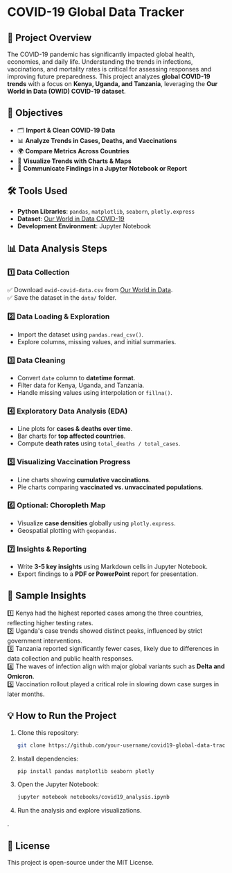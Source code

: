 # COVID-19 Global Data Tracker

## 📌 Project Overview
The COVID-19 pandemic has significantly impacted global health, economies, and daily life. Understanding the trends in infections, vaccinations, and mortality rates is critical for assessing responses and improving future preparedness. This project analyzes **global COVID-19 trends** with a focus on **Kenya, Uganda, and Tanzania**, leveraging the **Our World in Data (OWID) COVID-19 dataset**.

## 🚀 Objectives
- 🗂 **Import & Clean COVID-19 Data**
- 📊 **Analyze Trends in Cases, Deaths, and Vaccinations**
- 🌍 **Compare Metrics Across Countries**
- 🎨 **Visualize Trends with Charts & Maps**
- 📝 **Communicate Findings in a Jupyter Notebook or Report**

## 🛠 Tools Used
- **Python Libraries**: `pandas`, `matplotlib`, `seaborn`, `plotly.express`
- **Dataset**: [Our World in Data COVID-19](https://github.com/owid/covid-19-data)
- **Development Environment**: Jupyter Notebook
## 📊 Data Analysis Steps
### 1️⃣ Data Collection  
✅ Download `owid-covid-data.csv` from [Our World in Data](https://github.com/owid/covid-19-data).  
✅ Save the dataset in the `data/` folder.  

### 2️⃣ Data Loading & Exploration  
- Import the dataset using `pandas.read_csv()`.  
- Explore columns, missing values, and initial summaries.  

### 3️⃣ Data Cleaning  
- Convert `date` column to **datetime format**.  
- Filter data for Kenya, Uganda, and Tanzania.  
- Handle missing values using interpolation or `fillna()`.  

### 4️⃣ Exploratory Data Analysis (EDA)  
- Line plots for **cases & deaths over time**.  
- Bar charts for **top affected countries**.  
- Compute **death rates** using `total_deaths / total_cases`.  

### 5️⃣ Visualizing Vaccination Progress  
- Line charts showing **cumulative vaccinations**.  
- Pie charts comparing **vaccinated vs. unvaccinated populations**.  

### 6️⃣ Optional: Choropleth Map  
- Visualize **case densities** globally using `plotly.express`.  
- Geospatial plotting with `geopandas`.  

### 7️⃣ Insights & Reporting  
- Write **3-5 key insights** using Markdown cells in Jupyter Notebook.  
- Export findings to a **PDF or PowerPoint** report for presentation.  

## 🔎 Sample Insights
1️⃣ Kenya had the highest reported cases among the three countries, reflecting higher testing rates.  
2️⃣ Uganda's case trends showed distinct peaks, influenced by strict government interventions.  
3️⃣ Tanzania reported significantly fewer cases, likely due to differences in data collection and public health responses.  
4️⃣ The waves of infection align with major global variants such as **Delta and Omicron**.  
5️⃣ Vaccination rollout played a critical role in slowing down case surges in later months.  

## 💡 How to Run the Project
1. Clone this repository:  
   ```sh
   git clone https://github.com/your-username/covid19-global-data-tracker.git
   ```
2. Install dependencies:  
   ```sh
   pip install pandas matplotlib seaborn plotly
   ```
3. Open the Jupyter Notebook:  
   ```sh
   jupyter notebook notebooks/covid19_analysis.ipynb
   ```
4. Run the analysis and explore visualizations.
 
.  

## 📝 License  
This project is open-source under the MIT License.  


